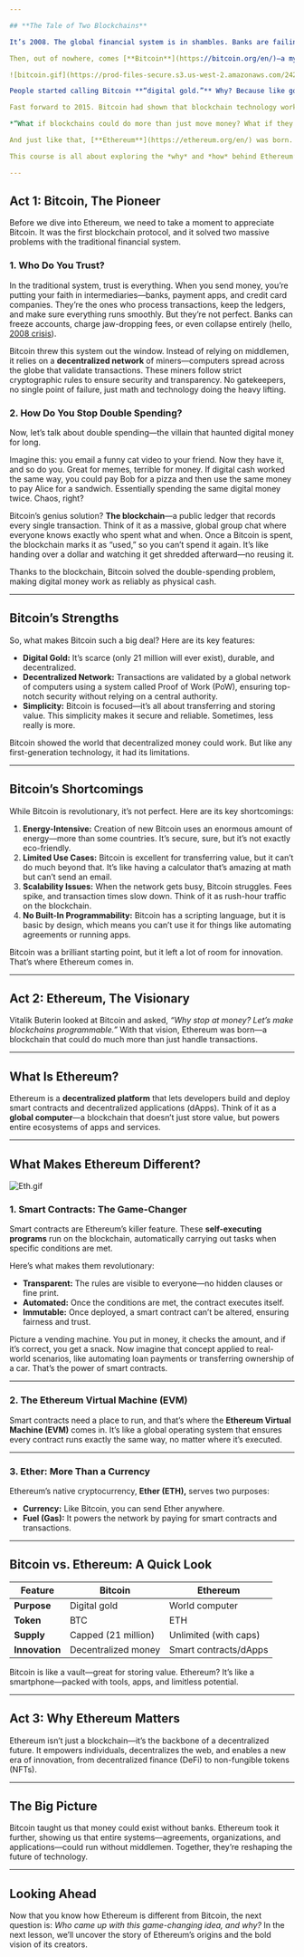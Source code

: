 ```yaml
---

## **The Tale of Two Blockchains**

It’s 2008. The global financial system is in shambles. Banks are failing, governments are printing money like it’s going out of style, and people are left wondering: *Can we even trust the system anymore?* Spoiler alert: we couldn’t.

Then, out of nowhere, comes [**Bitcoin**](https://bitcoin.org/en/)—a mysterious creation by someone (or maybe some group) called Satoshi Nakamoto. Nobody knows who they are, but what they created was revolutionary: **a digital currency that doesn’t rely on banks, borders, or middlemen.** Instead, Bitcoin is decentralized, secure, and transparent—a new way to think about money.

![bitcoin.gif](https://prod-files-secure.s3.us-west-2.amazonaws.com/242e655f-b43c-479d-b617-372c15b0a064/9b43468b-a2b2-4e59-a132-33b88c85ede4/bitcoin.gif)

People started calling Bitcoin **“digital gold.”** Why? Because like gold, it’s scarce, valuable, and doesn’t rely on anyone to back it. Unlike gold, though, you don’t need a safe or a shovel—just a digital wallet. Bitcoin proved that we could have a financial system that didn’t depend on banks. But as groundbreaking as Bitcoin was, it had one big limitation: it was built for one thing—**money.**

Fast forward to 2015. Bitcoin had shown that blockchain technology worked, but it was also clear that it had limits. Enter [**Vitalik Buterin**](https://en.wikipedia.org/wiki/Vitalik_Buterin), a young programmer with a big question:

*“What if blockchains could do more than just move money? What if they could power a whole decentralized world?”*

And just like that, [**Ethereum**](https://ethereum.org/en/) was born. If Bitcoin is “digital gold,” Ethereum became the **“world computer.”**

This course is all about exploring the *why* and *how* behind Ethereum’s game-changing vision. Ready? Let’s dive in.

---
```


## **Act 1: Bitcoin, The Pioneer**

Before we dive into Ethereum, we need to take a moment to appreciate Bitcoin. It was the first blockchain protocol, and it solved two massive problems with the traditional financial system.

### **1. Who Do You Trust?**

In the traditional system, trust is everything. When you send money, you’re putting your faith in intermediaries—banks, payment apps, and credit card companies. They’re the ones who process transactions, keep the ledgers, and make sure everything runs smoothly. But they’re not perfect. Banks can freeze accounts, charge jaw-dropping fees, or even collapse entirely (hello, [2008 crisis](https://en.wikipedia.org/wiki/2007%E2%80%932008_financial_crisis)).

Bitcoin threw this system out the window. Instead of relying on middlemen, it relies on a **decentralized network** of miners—computers spread across the globe that validate transactions. These miners follow strict cryptographic rules to ensure security and transparency. No gatekeepers, no single point of failure, just math and technology doing the heavy lifting.

### **2. How Do You Stop Double Spending?**

Now, let’s talk about double spending—the villain that haunted digital money for long.

Imagine this: you email a funny cat video to your friend. Now they have it, and so do you. Great for memes, terrible for money. If digital cash worked the same way, you could pay Bob for a pizza and then use the same money to pay Alice for a sandwich. Essentially spending the same digital money twice. Chaos, right?

Bitcoin’s genius solution? **The blockchain**—a public ledger that records every single transaction. Think of it as a massive, global group chat where everyone knows exactly who spent what and when. Once a Bitcoin is spent, the blockchain marks it as “used,” so you can’t spend it again. It’s like handing over a dollar and watching it get shredded afterward—no reusing it.

Thanks to the blockchain, Bitcoin solved the double-spending problem, making digital money work as reliably as physical cash.

---

## **Bitcoin’s Strengths**

So, what makes Bitcoin such a big deal? Here are its key features:

- **Digital Gold:** It’s scarce (only 21 million will ever exist), durable, and decentralized.
- **Decentralized Network:** Transactions are validated by a global network of computers using a system called Proof of Work (PoW), ensuring top-notch security without relying on a central authority.
- **Simplicity:** Bitcoin is focused—it’s all about transferring and storing value. This simplicity makes it secure and reliable. Sometimes, less really is more.

Bitcoin showed the world that decentralized money could work. But like any first-generation technology, it had its limitations.

---

## **Bitcoin’s Shortcomings**

While Bitcoin is revolutionary, it’s not perfect. Here are its key shortcomings:

1. **Energy-Intensive:** Creation of new Bitcoin uses an enormous amount of energy—more than some countries. It’s secure, sure, but it’s not exactly eco-friendly.
2. **Limited Use Cases:** Bitcoin is excellent for transferring value, but it can’t do much beyond that. It’s like having a calculator that’s amazing at math but can’t send an email.
3. **Scalability Issues:** When the network gets busy, Bitcoin struggles. Fees spike, and transaction times slow down. Think of it as rush-hour traffic on the blockchain.
4. **No Built-In Programmability:** Bitcoin has a  scripting language, but it is basic by design, which means you can’t use it for things like automating agreements or running apps.

Bitcoin was a brilliant starting point, but it left a lot of room for innovation. That’s where Ethereum comes in.

---

## **Act 2: Ethereum, The Visionary**

Vitalik Buterin looked at Bitcoin and asked, *“Why stop at money? Let’s make blockchains programmable.”* With that vision, Ethereum was born—a blockchain that could do much more than just handle transactions.

---

## **What Is Ethereum?**

Ethereum is a **decentralized platform** that lets developers build and deploy smart contracts and decentralized applications (dApps). Think of it as a **global computer**—a blockchain that doesn’t just store value, but powers entire ecosystems of apps and services.

---

## **What Makes Ethereum Different?**

![Eth.gif](https://prod-files-secure.s3.us-west-2.amazonaws.com/242e655f-b43c-479d-b617-372c15b0a064/c4ed5da6-5444-4815-9ff1-2741101c0598/Eth.gif)

### **1. Smart Contracts: The Game-Changer**

Smart contracts are Ethereum’s killer feature. These **self-executing programs** run on the blockchain, automatically carrying out tasks when specific conditions are met.

Here’s what makes them revolutionary:

- **Transparent:** The rules are visible to everyone—no hidden clauses or fine print.
- **Automated:** Once the conditions are met, the contract executes itself.
- **Immutable:** Once deployed, a smart contract can’t be altered, ensuring fairness and trust.

Picture a vending machine. You put in money, it checks the amount, and if it’s correct, you get a snack. Now imagine that concept applied to real-world scenarios, like automating loan payments or transferring ownership of a car. That’s the power of smart contracts.

---

### **2. The Ethereum Virtual Machine (EVM)**

Smart contracts need a place to run, and that’s where the **Ethereum Virtual Machine (EVM)** comes in. It’s like a global operating system that ensures every contract runs exactly the same way, no matter where it’s executed.

---

### **3. Ether: More Than a Currency**

Ethereum’s native cryptocurrency, **Ether (ETH),** serves two purposes:

- **Currency:** Like Bitcoin, you can send Ether anywhere.
- **Fuel (Gas):** It powers the network by paying for smart contracts and transactions.

---

## **Bitcoin vs. Ethereum: A Quick Look**

| **Feature** | **Bitcoin** | **Ethereum** |
| --- | --- | --- |
| **Purpose** | Digital gold | World computer |
| **Token** | BTC | ETH |
| **Supply** | Capped (21 million) | Unlimited (with caps) |
| **Innovation** | Decentralized money | Smart contracts/dApps |

Bitcoin is like a vault—great for storing value. Ethereum? It’s like a smartphone—packed with tools, apps, and limitless potential.

---

## **Act 3: Why Ethereum Matters**

Ethereum isn’t just a blockchain—it’s the backbone of a decentralized future. It empowers individuals, decentralizes the web, and enables a new era of innovation, from decentralized finance (DeFi) to non-fungible tokens (NFTs).

---

## **The Big Picture**

Bitcoin taught us that money could exist without banks. Ethereum took it further, showing us that entire systems—agreements, organizations, and applications—could run without middlemen. Together, they’re reshaping the future of technology.

---

## **Looking Ahead**

Now that you know how Ethereum is different from Bitcoin, the next question is: *Who came up with this game-changing idea, and why?* In the next lesson, we’ll uncover the story of Ethereum’s origins and the bold vision of its creators.
